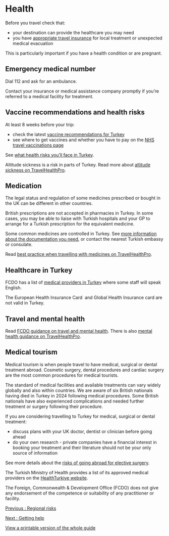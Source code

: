 # Health

Before you travel check that:

* your destination can provide the healthcare you may need
* you have [appropriate travel insurance](https://www.gov.uk/guidance/foreign-travel-insurance) for local treatment or unexpected medical evacuation

This is particularly important if you have a health condition or are pregnant.

## Emergency medical number

Dial 112 and ask for an ambulance.

Contact your insurance or medical assistance company promptly if you’re referred to a medical facility for treatment.

## Vaccine recommendations and health risks

At least 8 weeks before your trip:

* check the latest [vaccine recommendations for Turkey](https://www.travelhealthpro.org.uk/country/227/turkey#Vaccine_Recommendations)
* see where to get vaccines and whether you have to pay on the [NHS travel vaccinations page](https://www.nhs.uk/conditions/travel-vaccinations/)

See [what health risks you’ll face in Turkey](https://www.travelhealthpro.org.uk/country/227/turkey).

Altitude sickness is a risk in parts of Turkey. Read more about [altitude sickness on TravelHealthPro](https://travelhealthpro.org.uk/factsheet/26/altitude-illness).

## Medication

The legal status and regulation of some medicines prescribed or bought in the UK can be different in other countries.

British prescriptions are not accepted in pharmacies in Turkey. In some cases, you may be able to liaise with Turkish hospitals and your GP to arrange for a Turkish prescription for the equivalent medicine.

Some common medicines are controlled in Turkey. See [more information about the documentation you need](https://gumrukrehberi.gov.tr/Public/Index), or contact the nearest Turkish embassy or consulate.

Read [best practice when travelling with medicines on TravelHealthPro](https://travelhealthpro.org.uk/factsheet/43/medicines-abroad).

## Healthcare in Turkey

FCDO has a list of [medical providers in Turkey](https://www.gov.uk/government/publications/turkey-list-of-medical-practitioners) where some staff will speak English.

The European Health Insurance Card  and Global Health Insurance card are not valid in Turkey.

## Travel and mental health

Read [FCDO guidance on travel and mental health](https://www.gov.uk/guidance/foreign-travel-advice-for-people-with-mental-health-issues). There is also [mental health guidance on TravelHealthPro](https://travelhealthpro.org.uk/factsheet/85/travelling-with-mental-health-conditions).

## Medical tourism

Medical tourism is when people travel to have medical, surgical or dental treatment abroad. Cosmetic surgery, dental procedures and cardiac surgery are the most common procedures for medical tourists.

The standard of medical facilities and available treatments can vary widely globally and also within countries. We are aware of six British nationals having died in Turkey in 2024 following medical procedures. Some British nationals have also experienced complications and needed further treatment or surgery following their procedure.

If you are considering travelling to Turkey for medical, surgical or dental treatment:

* discuss plans with your UK doctor, dentist or clinician before going ahead
* do your own research - private companies have a financial interest in booking your treatment and their literature should not be your only source of information

See more details about the [risks of going abroad for elective surgery](https://www.gov.uk/guidance/in-hospital-abroad#going-abroad-for-medical-treatment-and-planned-elective-surgery).

The Turkish Ministry of Health provides a list of its approved medical providers on the [HealthTurkiye website](https://www.healthturkiye.com/).

The Foreign, Commonwealth & Development Office (FCDO) does not give any endorsement of the competence or suitability of any practitioner or facility.

[Previous
:
Regional risks](/foreign-travel-advice/turkey/regional-risks)

[Next
:
Getting help](/foreign-travel-advice/turkey/getting-help)

[View a printable version of the whole guide](/foreign-travel-advice/turkey/print)